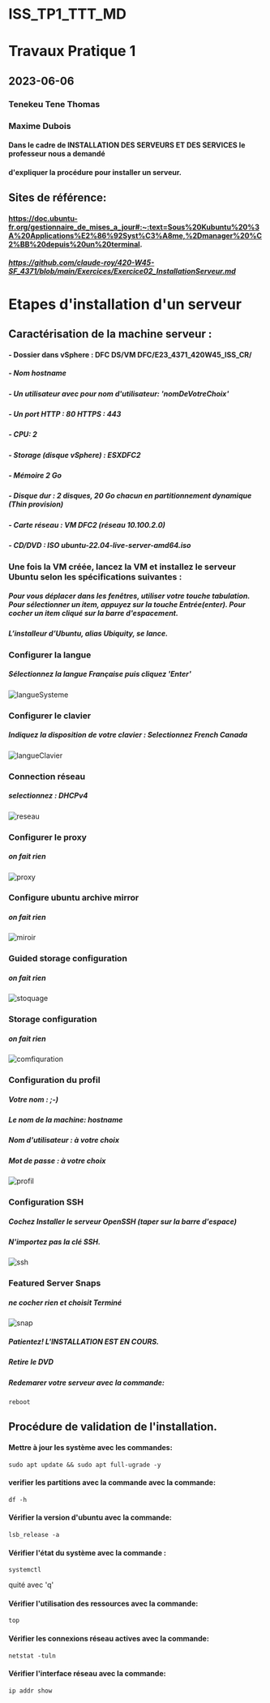 # ISS_TP1_TTT_MD
# Travaux Pratique 1
 
## 2023-06-06
### Tenekeu Tene Thomas
###  Maxime Dubois

#### Dans le cadre de **INSTALLATION DES SERVEURS ET DES SERVICES** le professeur nous a demandé 
#### d'expliquer la procédure pour installer un serveur.

## Sites de référence:
#### https://doc.ubuntu-fr.org/gestionnaire_de_mises_a_jour#:~:text=Sous%20Kubuntu%20%3A%20Applications%E2%86%92Syst%C3%A8me,%2Dmanager%20%C2%BB%20depuis%20un%20terminal.
##### https://github.com/claude-roy/420-W45-SF_4371/blob/main/Exercices/Exercice02_InstallationServeur.md

# Etapes d'installation d'un serveur

## Caractérisation de la machine serveur :

#### - Dossier dans vSphere : DFC DS/VM DFC/E23_4371_420W45_ISS_CR/
##### - Nom hostname
##### - Un utilisateur avec pour nom d'utilisateur: 'nomDeVotreChoix'
##### - Un port HTTP : 80 HTTPS : 443
##### - CPU: 2
##### - Storage (disque vSphere) : ESXDFC2
##### - Mémoire 2 Go
##### - Disque dur : 2 disques, 20 Go chacun en **partitionnement dynamique (Thin provision)**
##### - Carte réseau : VM DFC2 (réseau 10.100.2.0)
##### - CD/DVD : ISO ubuntu-22.04-live-server-amd64.iso

### Une fois la VM créée, lancez la VM et installez le serveur Ubuntu selon les spécifications suivantes :

##### Pour vous déplacer dans les fenêtres, utiliser votre touche tabulation. Pour sélectionner un item, appuyez sur la touche Entrée(enter). Pour cocher un item cliqué sur la barre d'espacement.
##### L’installeur d’Ubuntu, alias Ubiquity, se lance. 

### Configurer la langue
##### Sélectionnez la langue Française puis cliquez 'Enter'
![langueSysteme](https://github.com/Tenekeu0/ISS_TP1_TTT_MD/assets/86843996/22d462da-7d7b-4d86-b635-5b587b45d4e9)

### Configurer le clavier
##### Indiquez la disposition de votre clavier : Selectionnez French Canada 
![langueClavier](https://github.com/Tenekeu0/ISS_TP1_TTT_MD/assets/86843996/46845cec-4086-4fba-ad24-5d2b9538c3dd)

### Connection réseau
##### selectionnez : DHCPv4
![reseau](https://github.com/Tenekeu0/ISS_TP1_TTT_MD/assets/86843996/360d08d8-26ad-4807-aed4-35dd762174b0)

### Configurer le proxy
##### on fait rien
![proxy](https://github.com/Tenekeu0/ISS_TP1_TTT_MD/assets/86843996/4dff2853-ca82-48f9-9628-7588a5ffe395)

### Configure ubuntu archive mirror
##### on fait rien
![miroir](https://github.com/Tenekeu0/ISS_TP1_TTT_MD/assets/86843996/4e5ecf7c-9238-411a-bd67-ebfa4ad2ae81)

### Guided storage configuration
##### on fait rien
![stoquage](https://github.com/Tenekeu0/ISS_TP1_TTT_MD/assets/86843996/c2dc63c4-86ca-4be1-861a-dd13f09d1cda)

### Storage configuration
##### on fait rien
![comfiquration](https://github.com/Tenekeu0/ISS_TP1_TTT_MD/assets/86843996/7a56147d-b612-4717-8235-033de552d6cd)


### Configuration du profil

##### Votre nom : ;-)
##### Le nom de la machine: hostname
##### Nom d'utilisateur : à votre choix
##### Mot de passe : à votre choix
![profil](https://github.com/Tenekeu0/ISS_TP1_TTT_MD/assets/86843996/5c730b9f-dd70-4f84-950c-0aff04920b4f)

### Configuration SSH 
##### Cochez Installer le serveur OpenSSH (taper sur la barre d'espace) 
#####  N'importez pas la clé SSH.
![ssh](https://github.com/Tenekeu0/ISS_TP1_TTT_MD/assets/86843996/f4cc67f8-8135-4963-8254-229ff599d274)


### Featured Server Snaps
##### ne cocher rien et choisit Terminé
![snap](https://github.com/Tenekeu0/ISS_TP1_TTT_MD/assets/86843996/f5632f8e-e0d5-4119-b5ff-f5f66d3453e8)

##### Patientez! L'INSTALLATION EST EN COURS.
##### Retire le DVD
##### Redemarer votre serveur avec la commande:
```
reboot
```

## Procédure de validation de l'installation.

#### Mettre à jour les système avec les commandes:
```
sudo apt update && sudo apt full-ugrade -y
```

#### verifier les partitions avec la commande avec la commande: 
```
df -h
```
#### Vérifier la version d'ubuntu avec la commande: 
```
lsb_release -a
```
#### Vérifier l'état du système avec la commande : 
```
systemctl 
```
quité avec 'q'
#### Vérifier l'utilisation des ressources avec la commande: 
```
top
```
#### Vérifier les connexions réseau actives avec la commande: 
```
netstat -tuln
```
#### Vérifier l'interface réseau avec la commande: 
```
ip addr show
```

